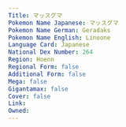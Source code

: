 ```yaml
---
﻿Title: マッスグマ
Pokemon Name Japanese: マッスグマ
Pokemon Name German: Geradaks
Pokemon Name English: Linoone
Language Card: Japanese
National Dex Number: 264
Region: Hoenn
Regional Form: false
Additional Form: false
Mega: false
Gigantamax: false
Cover: false
Link: 
Owned: 
---
```

